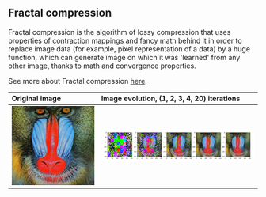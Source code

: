 ## Fractal compression

Fractal compression is the algorithm of lossy compression that uses properties of contraction mappings and fancy math behind it in order to replace image data (for example, pixel representation of a data) by a huge function, which can generate image on which it was 'learned' from any other image, thanks to math and convergence properties.

See more about Fractal compression [here](https://en.wikipedia.org/wiki/Fractal_compression).

|Original image | Image evolution, (1, 2, 3, 4, 20) iterations |
|:--------------|:----------------|
|![Original image](test_files/baboon.bmp)| ![Image evolution, (1, 2, 3, 4, 20) iterations](images/baboon_evolution.png)
